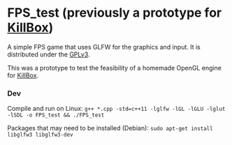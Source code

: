# FPS_test (previously a prototype for [KillBox](https://github.com/AXDOOMER/KillBox))

A simple FPS game that uses GLFW for the graphics and input.
It is distributed under the [GPLv3](https://www.gnu.org/licenses/gpl-3.0.en.html).

This was a prototype to test the feasibility of a homemade OpenGL engine for [KillBox](https://github.com/AXDOOMER/KillBox).

### Dev

Compile and run on Linux: `g++ *.cpp -std=c++11 -lglfw -lGL -lGLU -lglut -lSDL -o FPS_test && ./FPS_test`

Packages that may need to be installed (Debian): `sudo apt-get install libglfw3 libglfw3-dev`


